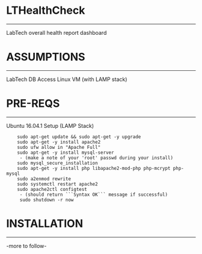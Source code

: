 # LTHealthCheck
----------------
LabTech overall health report dashboard


# ASSUMPTIONS
--------------
LabTech DB Access
Linux VM (with LAMP stack)


# PRE-REQS
-----------

Ubuntu 16.04.1 Setup
(LAMP Stack)

		sudo apt-get update && sudo apt-get -y upgrade
		sudo apt-get -y install apache2
		sudo ufw allow in "Apache Full"
		sudo apt-get -y install mysql-server
		 - (make a note of your 'root' passwd during your install)
		sudo mysql_secure_installation
		sudo apt-get -y install php libapache2-mod-php php-mcrypt php-mysql
		sudo a2enmod rewrite
		sudo systemctl restart apache2
		sudo apache2ctl configtest
		 - (should return ```Syntax OK``` message if successful)
		 sudo shutdown -r now


# INSTALLATION
---------------

-more to follow-
